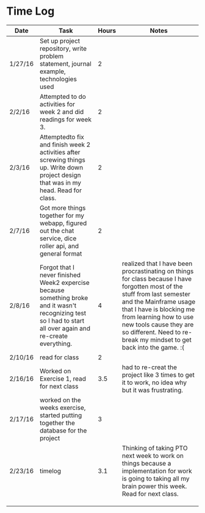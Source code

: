 # Time Log

| Date | Task | Hours | Notes|
|------|------|-------|------|
| 1/27/16| Set up project repository, write problem statement, journal example, technologies used| 2 | |
| 2/2/16 | Attempted to do activities for week 2 and did readings for week 3.   | 2   |   |  
| 2/3/16 | Attemptedto fix and finish week 2  activities after screwing things up. Write down project design that was in my head. Read for class. | 2  ||
| 2/7/16 | Got more things together for my webapp, figured out the chat service, dice roller api, and general format  | 2  |   |  
| 2/8/16 | Forgot that I never finished Week2 expercise because something broke and it wasn't recognizing test so I had to start all over again and re-create everything.  | 4   | realized that I have been procrastinating on things for class because I have forgotten most of the stuff from last semester and the Mainframe usage that I have is blocking me from learning how to use new tools cause they are so different. Need to re-break my mindset to get back into the game. :( |  
| 2/10/16 | read for class | 2 |   |  
| 2/16/16 | Worked on Exercise 1, read for next class | 3.5 | had to re-creat the project like 3 times to get it to work, no idea why but it was frustrating. |
| 2/17/16| worked on the weeks exercise, started putting together the database for the project | 3 |  |  
| 2/23/16 | timelog | 3.1 |  Thinking of taking PTO next week to work on things because a implementation for work is going to taking all my brain power this week. Read for next class. |  
| |  |   |   |  
| |  |   |   |  
| |  |   |   |  
